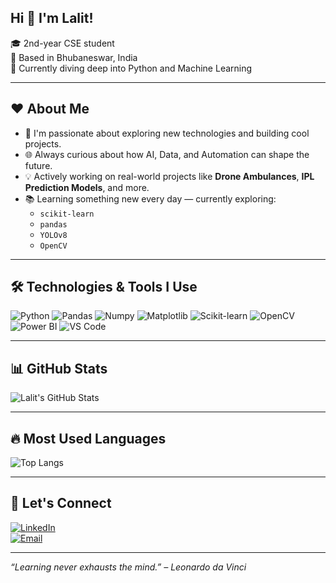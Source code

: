 ## Hi 👋 I'm Lalit!

🎓 2nd-year CSE student  
📍 Based in Bhubaneswar, India  
🚀 Currently diving deep into Python and Machine Learning  

---

## ❤️ About Me

- 🤖 I'm passionate about exploring new technologies and building cool projects.  
- 🌐 Always curious about how AI, Data, and Automation can shape the future.  
- 💡 Actively working on real-world projects like **Drone Ambulances**, **IPL Prediction Models**, and more.  
- 📚 Learning something new every day — currently exploring:
  - `scikit-learn`
  - `pandas`
  - `YOLOv8`
  - `OpenCV`

---

## 🛠 Technologies & Tools I Use

![Python](https://img.shields.io/badge/Python-3776AB?style=for-the-badge&logo=python&logoColor=white)
![Pandas](https://img.shields.io/badge/Pandas-150458?style=for-the-badge&logo=pandas)
![Numpy](https://img.shields.io/badge/Numpy-013243?style=for-the-badge&logo=numpy&logoColor=white)
![Matplotlib](https://img.shields.io/badge/Matplotlib-ffffff?style=for-the-badge&logo=plotly&logoColor=blue)
![Scikit-learn](https://img.shields.io/badge/Scikit--learn-F7931E?style=for-the-badge&logo=scikit-learn&logoColor=white)
![OpenCV](https://img.shields.io/badge/OpenCV-5C3EE8?style=for-the-badge&logo=opencv&logoColor=white)
![Power BI](https://img.shields.io/badge/PowerBI-F2C811?style=for-the-badge&logo=powerbi&logoColor=black)
![VS Code](https://img.shields.io/badge/VS%20Code-007ACC?style=for-the-badge&logo=visual-studio-code&logoColor=white)

---

## 📊 GitHub Stats

![Lalit's GitHub Stats](https://github-readme-stats.vercel.app/api?username=YOUR_GITHUB_USERNAME&show_icons=true&theme=radical)

---

## 🔥 Most Used Languages

![Top Langs](https://github-readme-stats.vercel.app/api/top-langs/?username=YOUR_GITHUB_USERNAME&layout=compact&theme=tokyonight)

---

## 🤝 Let's Connect

[![LinkedIn](https://img.shields.io/badge/LinkedIn-Connect-blue?style=flat-square&logo=linkedin)](https://www.linkedin.com/in/lalit-senapati-7866362b5)  
[![Email](https://img.shields.io/badge/Email-Me-red?style=flat-square&logo=gmail)](mailto:YOUR_EMAIL_ADDRESS)

---

*“Learning never exhausts the mind.” – Leonardo da Vinci*
